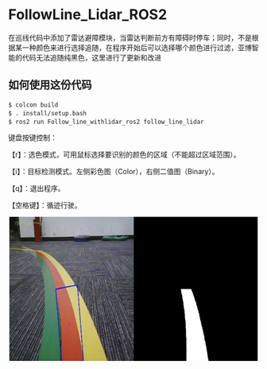 # FollowLine_Lidar_ROS2

在巡线代码中添加了雷达避障模块，当雷达判断前方有障碍时停车；同时，不是根据某一种颜色来进行选择追随，在程序开始后可以选择哪个颜色进行过滤，亚博智能的代码无法追随纯黑色，这里进行了更新和改进

## 如何使用这份代码
```bash
$ colcon build
$ . install/setup.bash
$ ros2 run Follow_line_withlidar_ros2 follow_line_lidar
```

键盘按键控制：

【r】：选色模式，可用鼠标选择要识别的颜色的区域（不能超过区域范围）。

【i】：目标检测模式。左侧彩色图（Color），右侧二值图（Binary）。

【q】：退出程序。

【空格键】：循迹行驶。

<p align="center">
  <img src="readmefiles/1.png" width="500">
</p>

